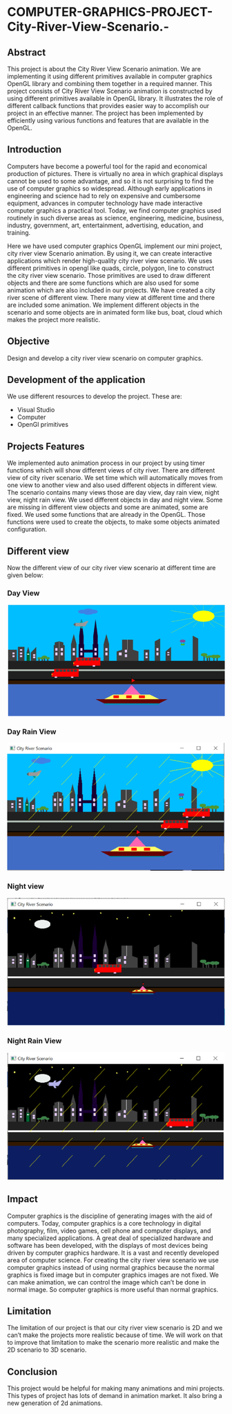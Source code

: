 # COMPUTER-GRAPHICS-PROJECT-City-River-View-Scenario.-
## Abstract
<p>This project is about the City River View Scenario animation. We are implementing it using different primitives available in computer graphics OpenGL 
library and combining them together in a required manner. This project consists of City River View Scenario animation is constructed by using different 
primitives available in OpenGL library. It illustrates the role of different callback functions that provides easier way to accomplish our project in an effective manner. 
The project has been implemented by efficiently using various functions and features that are available in the OpenGL.</p>

## Introduction
<p>Computers have become a powerful tool for the rapid and economical production of pictures. There is virtually no area in which graphical displays cannot be used to some
advantage, and so it is not surprising to find the use of computer graphics so widespread. Although early applications in engineering and science had to rely on expensive 
and cumbersome equipment, advances in computer technology have made interactive computer graphics a practical tool. Today, we find computer graphics used routinely in such diverse areas as science, engineering, medicine, business, industry, government, art, entertainment, advertising, education, and training.</p>

<p>Here we have used computer graphics OpenGL implement our mini project, city river view Scenario animation. By using it, we can create interactive applications which render high-quality city river view scenario. We uses different primitives in opengl like quads, circle, polygon, line to construct the city river view scenario. Those primitives are used to draw different objects and there are some functions which are also used for some animation which are also included in our projects.  We have created a city river scene of different view. There many view at different time and there are included some animation. We implement different objects in the scenario and some objects are in animated form like bus, boat, cloud which makes the project more realistic.</p>

## Objective
<p>Design and develop a city river view scenario on computer graphics.</p>

## Development of the application
<p>We use different resources to develop the project. These are:	
  <ul>
     <li>Visual Studio</li>
     <li>Computer</li>
      <li>OpenGl primitives</li>
  </ul>
</p>

## Projects Features
<p>We implemented auto animation process in our project by using timer functions which will show different views of city river. There are different view of city river scenario. We set time which will automatically moves from one view to another view and also used different objects in different view. The scenario contains many views those are day view, day rain view, night view, night rain view. We used different objects in day and night view. Some are missing in different view objects and some are animated, some are fixed. We used some functions that are already in the OpenGL. Those functions were used to create the objects, to make some objects animated configuration.</p>

## Different view
<p> Now the different view of our city river view scenario at different time are given below:</p>

### Day View
<img src="images/Day view.PNG">

### Day Rain View
<img src="images/Day rain view.PNG">

### Night view
<img src="images/Night view.PNG">

### Night Rain View
<img src="images/Night rain view.PNG">

## Impact
Computer graphics is the discipline of generating images with the aid of computers. Today, computer graphics is a core technology in digital photography, film, video games, cell phone and computer displays, and many specialized applications. A great deal of specialized hardware and software has been developed, with the displays of most devices being driven by computer graphics hardware. It is a vast and recently developed area of computer science. For creating the city river view scenario we use computer graphics instead of using normal graphics because the normal graphics is fixed image but in computer graphics images are not fixed. We can make animation, we can control the image which can’t be done in normal image. So computer graphics is more useful than normal graphics.

## Limitation
The limitation of our project is that our city river view scenario is 2D and we can’t make the projects more realistic because of time. We will work on that to improve that limitation to make the scenario more realistic and make the 2D scenario to 3D scenario.

## Conclusion
This project would be helpful for making many animations and mini projects. This types of project has lots of demand in animation market. It also bring a new generation of 2d animations.
